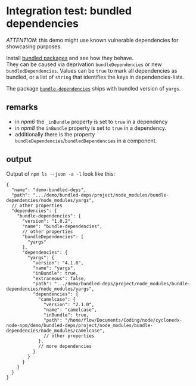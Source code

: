 # Integration test: bundled dependencies

*ATTENTION*: this demo might use known vulnerable dependencies for showcasing purposes.

Install [bundled packages](https://docs.npmjs.com/cli/v6/configuring-npm/package-json#bundleddependencies)
and see how they behave.  
They can be caused via deprivation `bundleDependencies` or new `bundledDependencies`.
Values can be `true` to mark all dependencies as bundled, 
or a list of `string` that identifies the keys in dependencies-lists.

The package [`bundle-dependencies`](https://www.npmjs.com/package/bundle-dependencies)
ships with bundled version of `yargs`.

## remarks

* in _npm6_ the `_inBundle` property is set to `true` in a dependency
* in _npm8_ the  `inBundle` property is set to `true` in a dependency.
* additionally there is the property `bundleDependencies`/`bundledDependencies` in a component.

## output

Output of `npm ls --json -a -l` look like this: 

```text
{
  "name": "demo-bundled-deps",
  "path": ".../demo/bundled-deps/project/node_modules/bundle-dependencies/node_modules/yargs",
  // other properties
  "dependencies": {
    "bundle-dependencies": {
      "version": "1.0.2",
      "name": "bundle-dependencies",
      // other properties
      "bundleDependencies": [
        "yargs"
      ],
      "dependencies": {
        "yargs": {
          "version": "4.1.0",
          "name": "yargs",
          "inBundle": true,
          "extraneous": false,
          "path": ".../demo/bundled-deps/project/node_modules/bundle-dependencies/node_modules/yargs",
          "dependencies": {
            "camelcase": {
              "version": "2.1.0",
              "name": "camelcase",
              "inBundle": true,
              "path": "/home/flow/Documents/Coding/node/cyclonedx-node-npm/demo/bundled-deps/project/node_modules/bundle-dependencies/node_modules/camelcase",
              // other properties
            },
            // more dependencies
          }
        }
      }
    }
  }
}
```

